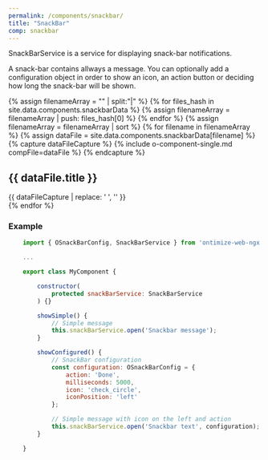 ```yaml
---
permalink: /components/snackbar/
title: "SnackBar"
comp: snackbar
---
```


SnackBarService is a service for displaying snack-bar notifications.

A snack-bar contains allways a message. You can optionally add a configuration object in order to show an icon, an action button or deciding how long the snack-bar will be shown.

{% assign filenameArray = "" | split:"|"  %} 
{% for files_hash in site.data.components.snackbarData %}
  {% assign filenameArray = filenameArray | push: files_hash[0] %}
{% endfor %}
{% assign filenameArray = filenameArray | sort %}
{% for filename in filenameArray %}
  {% assign dataFile = site.data.components.snackbarData[filename] %}
  {% capture dataFileCapture %}
    {% include o-component-single.md compFile=dataFile %}
  {% endcapture %}
  <div class="o-compFile-div">
    <h2 class="">{{ dataFile.title }}</h2>
    {{ dataFileCapture | replace: '    ', '' }}
  </div>
{% endfor %}

<h3 class="grey-color">Example</h3>

```javascript
    import { OSnackBarConfig, SnackBarService } from 'ontimize-web-ngx';

    ...

    export class MyComponent {

        constructor(
            protected snackBarService: SnackBarService
        ) {}

        showSimple() {
            // Simple message
            this.snackBarService.open('Snackbar message');
        }

        showConfigured() {
            // SnackBar configuration
            const configuration: OSnackBarConfig = {
                action: 'Done',
                milliseconds: 5000,
                icon: 'check_circle',
                iconPosition: 'left'
            };

            // Simple message with icon on the left and action
            this.snackBarService.open('Snackbar text', configuration);
        }

    }
```
